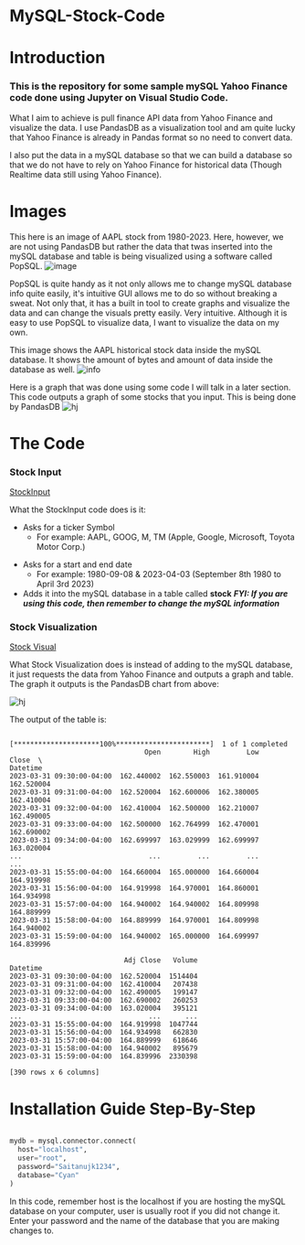 # MySQL-Stock-Code

# Introduction

### This is the repository for some sample mySQL Yahoo Finance code done using Jupyter on Visual Studio Code. 

What I aim to achieve is pull finance API data from Yahoo Finance and visualize the data. I use PandasDB as a visualization tool and am quite lucky that Yahoo Finance is already in Pandas format so no need to convert data. 

I also put the data in a mySQL database so that we can build a database so that we do not have to rely on Yahoo Finance for historical data (Though Realtime data still using Yahoo Finance).

# Images

This here is an image of AAPL stock from 1980-2023. Here, however, we are not using PandasDB but rather the data that twas inserted into the mySQL database and table is being visualized using a software called PopSQL. 
![image](https://user-images.githubusercontent.com/91763642/229315342-aa08b438-8294-4a0b-b912-09e0f8444397.png)

PopSQL is quite handy as it not only allows me to change mySQL database info quite easily, it's intuitive GUI allows me to do so without breaking a sweat. Not only that, it has a built in tool to create graphs and visualize the data and can change the visuals pretty easily. Very intuitive. Although it is easy to use PopSQL to visualize data, I want to visualize the data on my own. 


This image shows the AAPL historical stock data inside the mySQL database. It shows the amount of bytes and amount of data inside the database as well.
![info](https://user-images.githubusercontent.com/91763642/229315896-b0a52fa1-3aee-4625-8e26-972a7b5e183c.png)

Here is a graph that was done using some code I will talk in a later section. This code outputs a graph of some stocks that you input. This is being done by PandasDB
![hj](https://user-images.githubusercontent.com/91763642/229375243-851005c2-94fb-4e4f-b057-688c0c1d84ec.png)


# The Code

### Stock Input

[StockInput](https://github.com/CyanCheetah/Cyan-mySQL-Stocks-Code/blob/main/StockInput.ipynb)

What the StockInput code does is it:
- Asks for a ticker Symbol
  + For example: AAPL, GOOG, M, TM (Apple, Google, Microsoft, Toyota Motor Corp.)
+ Asks for a start and end date
  + For example: 1980-09-08 & 2023-04-03 (September 8th 1980 to April 3rd 2023)
+ Adds it into the mySQL database in a table called **stock**
***FYI: If you are using this code, then remember to change the mySQL information***

### Stock Visualization

[Stock Visual](https://github.com/CyanCheetah/Cyan-mySQL-Stocks-Code/blob/main/Visual2)

What Stock Visualization does is instead of adding to the mySQL database, it just requests the data from Yahoo Finance and outputs a graph and table. The graph it outputs is the PandasDB chart from above:

![hj](https://user-images.githubusercontent.com/91763642/229375243-851005c2-94fb-4e4f-b057-688c0c1d84ec.png)

The output of the table is:

```

[*********************100%***********************]  1 of 1 completed
                                 Open        High         Low       Close  \
Datetime                                                                    
2023-03-31 09:30:00-04:00  162.440002  162.550003  161.910004  162.520004   
2023-03-31 09:31:00-04:00  162.520004  162.600006  162.380005  162.410004   
2023-03-31 09:32:00-04:00  162.410004  162.500000  162.210007  162.490005   
2023-03-31 09:33:00-04:00  162.500000  162.764999  162.470001  162.690002   
2023-03-31 09:34:00-04:00  162.699997  163.029999  162.699997  163.020004   
...                               ...         ...         ...         ...   
2023-03-31 15:55:00-04:00  164.660004  165.000000  164.660004  164.919998   
2023-03-31 15:56:00-04:00  164.919998  164.970001  164.860001  164.934998   
2023-03-31 15:57:00-04:00  164.940002  164.940002  164.809998  164.889999   
2023-03-31 15:58:00-04:00  164.889999  164.970001  164.809998  164.940002   
2023-03-31 15:59:00-04:00  164.940002  165.000000  164.699997  164.839996   

                            Adj Close   Volume  
Datetime                                        
2023-03-31 09:30:00-04:00  162.520004  1514404  
2023-03-31 09:31:00-04:00  162.410004   207438  
2023-03-31 09:32:00-04:00  162.490005   199147  
2023-03-31 09:33:00-04:00  162.690002   260253  
2023-03-31 09:34:00-04:00  163.020004   395121  
...                               ...      ...  
2023-03-31 15:55:00-04:00  164.919998  1047744  
2023-03-31 15:56:00-04:00  164.934998   662830  
2023-03-31 15:57:00-04:00  164.889999   618646  
2023-03-31 15:58:00-04:00  164.940002   895679  
2023-03-31 15:59:00-04:00  164.839996  2330398  

[390 rows x 6 columns]

```

# Installation Guide Step-By-Step


```python

mydb = mysql.connector.connect(
  host="localhost",
  user="root",
  password="Saitanujk1234",
  database="Cyan"
)

```

In this code, remember host is the localhost if you are hosting the mySQL database on your computer, user is usually root if you did not change it. Enter your password and the name of the database that you are making changes to.


